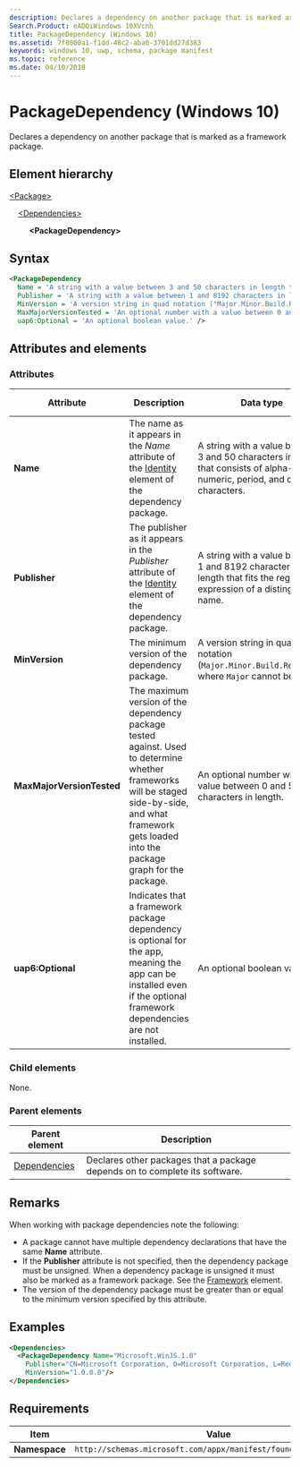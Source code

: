 ```yaml
---
description: Declares a dependency on another package that is marked as a framework package (Windows 10).
Search.Product: eADQiWindows 10XVcnh
title: PackageDependency (Windows 10)
ms.assetid: 7f0800a1-f1dd-48c2-aba0-3701dd27d383
keywords: windows 10, uwp, schema, package manifest
ms.topic: reference
ms.date: 04/10/2018
---
```


# PackageDependency (Windows 10)

Declares a dependency on another package that is marked as a framework package.

## Element hierarchy

[\<Package\>](element-package.md)

&nbsp;&nbsp;&nbsp;&nbsp;[\<Dependencies\>](element-dependencies.md)

&nbsp;&nbsp;&nbsp;&nbsp; &nbsp;&nbsp;&nbsp;&nbsp;**\<PackageDependency\>**

## Syntax

```xml
<PackageDependency
  Name = 'A string with a value between 3 and 50 characters in length that consists of alpha-numeric, period, and dash characters.'
  Publisher = 'A string with a value between 1 and 8192 characters in length that fits the regular expression  of a distinguished name.'
  MinVersion = 'A version string in quad notation ("Major.Minor.Build.Revision"), where Major cannot be 0.'
  MaxMajorVersionTested = 'An optional number with a value between 0 and 512 characters in length.'
  uap6:Optional = 'An optional boolean value.' />
```

## Attributes and elements

### Attributes

| Attribute | Description | Data type | Required | Default value |
|-|-|-|-|-|
| **Name** | The name as it appears in the *Name* attribute of the [Identity](element-identity.md) element of the dependency package. | A string with a value between 3 and 50 characters in length that consists of alpha-numeric, period, and dash characters. | Yes |  |
| **Publisher** | The publisher as it appears in the *Publisher* attribute of the [Identity](element-identity.md)  element of the dependency package. | A string with a value between 1 and 8192 characters in length that fits the regular expression  of a distinguished name. | Yes |  |
| **MinVersion** | The minimum version of the dependency package. | A version string in quad notation (`Major.Minor.Build.Revision`), where `Major` cannot be `0`. | Yes |  |
| **MaxMajorVersionTested** | The maximum version of the dependency package tested against. Used to determine whether frameworks will be staged side-by-side, and what framework gets loaded into the package graph for the package. | An optional number with a value between 0 and 512 characters in length. | No |  |
| **uap6:Optional** | Indicates that a framework package dependency is optional for the app, meaning the app can be installed even if the optional framework dependencies are not installed. | An optional boolean value. | No | false |

### Child elements

None.

### Parent elements

| Parent element | Description |
|-|-|
| [Dependencies](element-dependencies.md) | Declares other packages that a package depends on to complete its software. |

## Remarks

When working with package dependencies note the following:

- A package cannot have multiple dependency declarations that have the same **Name** attribute.
- If the **Publisher** attribute is not specified, then the dependency package must be unsigned. When a dependency package is unsigned it must also be marked as a framework package. See the [Framework](element-framework.md) element.
- The version of the dependency package must be greater than or equal to the minimum version specified by this attribute.

## Examples

```xml
<Dependencies>
  <PackageDependency Name="Microsoft.WinJS.1.0"
    Publisher="CN=Microsoft Corporation, O=Microsoft Corporation, L=Redmond, S=Washington, C=US"
    MinVersion="1.0.0.0"/>    
</Dependencies>
```

## Requirements

| Item | Value |
|--|--|
| **Namespace** | `http://schemas.microsoft.com/appx/manifest/foundation/windows10` |
